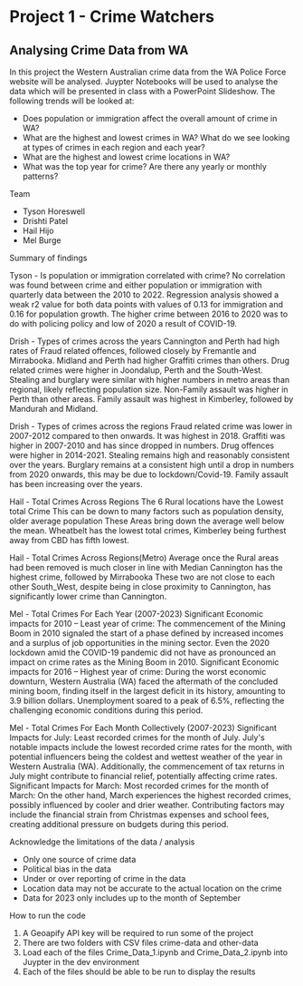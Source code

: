 # Project 1 - Crime Watchers

## Analysing Crime Data from WA

In this project the Western Australian crime data from the WA Police Force website will be analysed. Juypter Notebooks will be used to analyse the data which will be presented in class with a PowerPoint Slideshow. The following trends will be looked at:

* Does population or immigration affect the overall amount of crime in WA?
* What are the highest and lowest crimes in WA? What do we see looking at types of crimes in each region and each year?
* What are the highest and lowest crime locations in WA?
* What was the top year for crime? Are there any yearly or monthly patterns?

Team

* Tyson Horeswell
* Drishti Patel
* Hail Hijo
* Mel Burge

Summary of findings

Tyson - Is population or  immigration correlated with crime?
No correlation was found between crime and either population or immigration with quarterly data between the 2010 to 2022.
Regression analysis showed a weak r2 value for both data points with values of 0.13 for immigration and 0.16 for population growth.
The higher crime between 2016 to 2020 was to do with policing policy and low of 2020 a result of COVID-19.

Drish - Types of crimes across the years
Cannington and Perth had high rates of Fraud related offences, followed closely by Fremantle and Mirrabooka.
Midland and Perth had higher Graffiti crimes than others.
Drug related crimes were higher in Joondalup, Perth and the South-West.
Stealing and burglary were similar with higher numbers in metro areas than regional, likely reflecting population size.
Non-Family assault was higher in Perth than other areas.
Family assault was highest in Kimberley, followed by Mandurah and Midland.

Drish - Types of crimes across the regions
Fraud related crime was lower in 2007-2012 compared to then onwards. It was highest in 2018.
Graffiti was higher in 2007-2010 and has since dropped in numbers.
Drug offences were higher in 2014-2021.
Stealing remains high and reasonably consistent over the years.
Burglary remains at a consistent high until a drop in numbers from 2020 onwards, this may be due to lockdown/Covid-19.
Family assault has been increasing over the years.

Hail - Total Crimes Across Regions
The 6 Rural locations have the Lowest total Crime
This can be down to many factors such as population density, older average population
These Areas bring down the average well below the mean.
Wheatbelt has the lowest total crimes, Kimberley being furthest away from CBD has fifth lowest.

Hail - Total Crimes Across Regions(Metro)
Average once the Rural areas had been removed is much closer in line with Median
Cannington has the highest crime, followed by Mirrabooka
These two are not close to each other
South_West, despite being in close proximity to Cannington, has significantly lower crime than Cannington.

Mel - Total Crimes For Each Year (2007-2023)
Significant Economic impacts for 2010 – Least year of crime: 
The commencement of the Mining Boom in 2010 signaled the start of a phase defined by increased incomes and a surplus of job opportunities in the mining sector. Even the 2020 lockdown amid the COVID-19 pandemic did not have as pronounced an impact on crime rates as the Mining Boom in 2010.
Significant Economic impacts for 2016 – Highest year of crime: 
During the worst economic downturn, Western Australia (WA) faced the aftermath of the concluded mining boom, finding itself in the largest deficit in its history, amounting to 3.9 billion dollars. Unemployment soared to a peak of 6.5%, reflecting the challenging economic conditions during this period.

Mel - Total Crimes For Each Month Collectively (2007-2023)
Significant Impacts for July: Least recorded crimes for the month of July. 
July's notable impacts include the lowest recorded crime rates for the month, with potential influencers being the coldest and wettest weather of the year in Western Australia (WA). Additionally, the commencement of tax returns in July might contribute to financial relief, potentially affecting crime rates.
Significant Impacts for March: Most recorded crimes for the month of March:
On the other hand, March experiences the highest recorded crimes, possibly influenced by cooler and drier weather. Contributing factors may include the financial strain from Christmas expenses and school fees, creating additional pressure on budgets during this period.

Acknowledge the limitations of the data / analysis

*	Only one source of crime data
*	Political bias in the data
*	Under or over reporting of crime in the data
*	Location data may not be accurate to the actual location on the crime
*	Data for 2023 only includes up to the month of September

How to run the code

1. A Geoapify API key will be required to run some of the project
2. There are two folders with CSV files crime-data and other-data
3. Load each of the files Crime_Data_1.ipynb and Crime_Data_2.ipynb into Juypter in the dev environment
4. Each of the files should be able to be run to display the results
